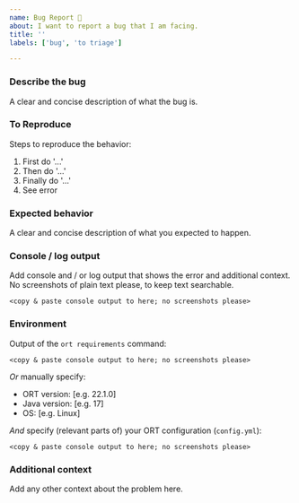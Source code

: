```yaml
---
name: Bug Report 🐞
about: I want to report a bug that I am facing.
title: ''
labels: ['bug', 'to triage']

---
```

### Describe the bug

A clear and concise description of what the bug is.

### To Reproduce

Steps to reproduce the behavior:

1. First do '...'
2. Then do '...'
3. Finally do '...'
4. See error

### Expected behavior

A clear and concise description of what you expected to happen.

### Console / log output

Add console and / or log output that shows the error and additional context.
No screenshots of plain text please, to keep text searchable.

```
<copy & paste console output to here; no screenshots please>
```

### Environment

Output of the `ort requirements` command:

```
<copy & paste console output to here; no screenshots please>
```

*Or* manually specify:

* ORT version: [e.g. 22.1.0]
* Java version: [e.g. 17]
* OS: [e.g. Linux]

*And* specify (relevant parts of) your ORT configuration (`config.yml`):

```
<copy & paste console output to here; no screenshots please>
```

### Additional context

Add any other context about the problem here.
